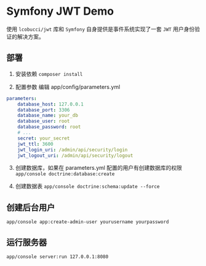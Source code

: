 Symfony JWT Demo
==========

使用 `lcobucci/jwt` 库和 `Symfony` 自身提供是事件系统实现了一套 `JWT` 用户身份验证的解决方案。

部署
---
1. 安装依赖
`composer install`

2. 配置参数
编辑 app/config/parameters.yml
```yaml
parameters:
    database_host: 127.0.0.1
    database_port: 3306
    database_name: your_db
    database_user: root
    database_password: root
    # ...
    secret: your_secret
    jwt_ttl: 3600
    jwt_login_uri: /admin/api/security/login
    jwt_logout_uri: /admin/api/security/logout
```

3. 创建数据库，如果在 parameters.yml 配置的用户有创建数据库的权限
`app/console doctrine:database:create`

4. 创建数据表
`app/console doctrine:schema:update --force`

创建后台用户
---
`app/console app:create-admin-user yourusername yourpassword`

运行服务器
---
`app/console server:run 127.0.0.1:8080`